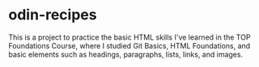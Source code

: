 # odin-recipes
This is a project to practice the basic HTML skills I've learned in the TOP Foundations Course, where I studied Git Basics, HTML Foundations, and basic elements such as headings, paragraphs, lists, links, and images.